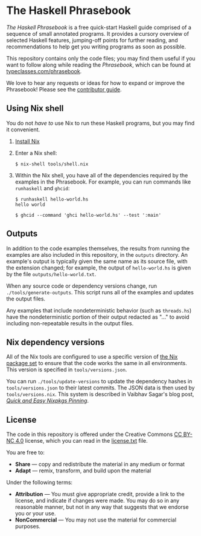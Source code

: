 # The Haskell Phrasebook

*The Haskell Phrasebook* is a free quick-start Haskell guide comprised of a sequence of small annotated programs. It provides a cursory overview of selected Haskell features, jumping-off points for further reading, and recommendations to help get you writing programs as soon as possible.

This repository contains only the code files; you may find them useful if you want to follow along while reading the *Phrasebook*, which can be found at [typeclasses.com/phrasebook](https://typeclasses.com/phrasebook).

We love to hear any requests or ideas for how to expand or improve the Phrasebook! Please see the [contributor guide](https://typeclasses.github.io/haskell-phrasebook/contributing).

## Using Nix shell

You do not *have to* use Nix to run these Haskell programs, but you may find it convenient.

1. [Install Nix](https://nixos.org/nix/manual/#chap-installation)

2. Enter a Nix shell:

    ```
    $ nix-shell tools/shell.nix
    ```

3. Within the Nix shell, you have all of the dependencies required by the examples in the Phrasebook. For example, you can run commands like `runhaskell` and `ghcid`:

    ```
    $ runhaskell hello-world.hs
    hello world
    ```

    ```
    $ ghcid --command 'ghci hello-world.hs' --test ':main'
    ```

## Outputs

In addition to the code examples themselves, the results from running the examples are also included in this repository, in the `outputs` directory. An example's output is typically given the same name as its source file, with the extension changed; for example, the output of `hello-world.hs` is given by the file `outputs/hello-world.txt`.

When any source code or dependency versions change, run `./tools/generate-outputs`. This script runs all of the examples and updates the output files.

Any examples that include nondeterministic behavior (such as `threads.hs`) have the nondeterministic portion of their output redacted as "..." to avoid including non-repeatable results in the output files.

## Nix dependency versions

All of the Nix tools are configured to use a specific version of [the Nix package set](https://github.com/nixos/nixpkgs/) to ensure that the code works the same in all environments. This version is specified in `tools/versions.json`.

You can run `./tools/update-versions` to update the dependency hashes in `tools/versions.json` to their latest commits. The JSON data is then used by `tools/versions.nix`. This system is described in Vaibhav Sagar's blog post, [*Quick and Easy Nixpkgs Pinning*](https://vaibhavsagar.com/blog/2018/05/27/quick-easy-nixpkgs-pinning/).

## License

The code in this repository is offered under the Creative Commons [CC BY-NC 4.0](https://creativecommons.org/licenses/by-nc/4.0/) license, which you can read in the [license.txt](license.txt) file.

You are free to:

  * **Share** — copy and redistribute the material in any medium or format
  * **Adapt** — remix, transform, and build upon the material

Under the following terms:

  * **Attribution** — You must give appropriate credit, provide a link to the license, and indicate if changes were made. You may do so in any reasonable manner, but not in any way that suggests that we endorse you or your use.
  * **NonCommercial** — You may not use the material for commercial purposes.
